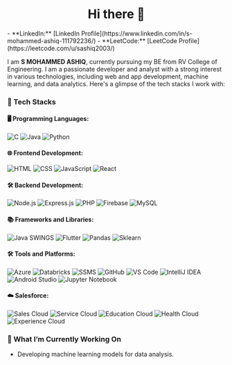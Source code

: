 <h1 align="center">Hi there 👋</h1>
- **LinkedIn:** [LinkedIn Profile](https://www.linkedin.com/in/s-mohammed-ashiq-111792236/)
- **LeetCode:** [LeetCode Profile](https://leetcode.com/u/sashiq2003/)

I am **S MOHAMMED ASHIQ**, currently pursuing my BE from RV College of Engineering. I am a passionate developer and analyst with a strong interest in various technologies, including web and app development, machine learning, and data analytics. Here's a glimpse of the tech stacks I work with:

### 🚀 Tech Stacks

#### 🖥️ Programming Languages:
![C](https://img.shields.io/badge/C-A8B9CC?style=for-the-badge&logo=c&logoColor=white)
![Java](https://img.shields.io/badge/Java-007396?style=for-the-badge&logo=java&logoColor=white)
![Python](https://img.shields.io/badge/Python-3776AB?style=for-the-badge&logo=python&logoColor=white)

#### 🌐 Frontend Development:
![HTML](https://img.shields.io/badge/HTML5-E34F26?style=for-the-badge&logo=html5&logoColor=white)
![CSS](https://img.shields.io/badge/CSS3-1572B6?style=for-the-badge&logo=css3&logoColor=white)
![JavaScript](https://img.shields.io/badge/JavaScript-F7DF1E?style=for-the-badge&logo=javascript&logoColor=black)
![React](https://img.shields.io/badge/React-61DAFB?style=for-the-badge&logo=react&logoColor=black)

#### 🛠️ Backend Development:
![Node.js](https://img.shields.io/badge/Node.js-339933?style=for-the-badge&logo=node-dot-js&logoColor=white)
![Express.js](https://img.shields.io/badge/Express.js-000000?style=for-the-badge&logo=express&logoColor=white)
![PHP](https://img.shields.io/badge/PHP-777BB4?style=for-the-badge&logo=php&logoColor=white)
![Firebase](https://img.shields.io/badge/Firebase-FFCA28?style=for-the-badge&logo=firebase&logoColor=black)
![MySQL](https://img.shields.io/badge/MySQL-4479A1?style=for-the-badge&logo=mysql&logoColor=white)

#### 📚 Frameworks and Libraries:
![Java SWINGS](https://img.shields.io/badge/Java_Swings-007396?style=for-the-badge&logo=java&logoColor=white)
![Flutter](https://img.shields.io/badge/Flutter-02569B?style=for-the-badge&logo=flutter&logoColor=white)
![Pandas](https://img.shields.io/badge/Pandas-150458?style=for-the-badge&logo=pandas&logoColor=white)
![Sklearn](https://img.shields.io/badge/Sklearn-F7931E?style=for-the-badge&logo=scikit-learn&logoColor=white)

#### 🛠️ Tools and Platforms:
![Azure](https://img.shields.io/badge/Microsoft_Azure-0078D4?style=for-the-badge&logo=microsoft-azure&logoColor=white)
![Databricks](https://img.shields.io/badge/Databricks-FF3621?style=for-the-badge&logo=databricks&logoColor=white)
![SSMS](https://img.shields.io/badge/SQL_Server_Management_Studio-CC2927?style=for-the-badge&logo=microsoft-sql-server&logoColor=white)
![GitHub](https://img.shields.io/badge/GitHub-181717?style=for-the-badge&logo=github&logoColor=white)
![VS Code](https://img.shields.io/badge/Visual_Studio_Code-0078D4?style=for-the-badge&logo=visual-studio-code&logoColor=white)
![IntelliJ IDEA](https://img.shields.io/badge/IntelliJ_IDEA-000000?style=for-the-badge&logo=intellij-idea&logoColor=white)
![Android Studio](https://img.shields.io/badge/Android_Studio-3DDC84?style=for-the-badge&logo=android-studio&logoColor=white)
![Jupyter Notebook](https://img.shields.io/badge/Jupyter_Notebook-F37626?style=for-the-badge&logo=jupyter&logoColor=white)

#### ☁️ Salesforce:
![Sales Cloud](https://img.shields.io/badge/Sales_Cloud-00A1E0?style=for-the-badge&logo=salesforce&logoColor=white)
![Service Cloud](https://img.shields.io/badge/Service_Cloud-00A1E0?style=for-the-badge&logo=salesforce&logoColor=white)
![Education Cloud](https://img.shields.io/badge/Education_Cloud-00A1E0?style=for-the-badge&logo=salesforce&logoColor=white)
![Health Cloud](https://img.shields.io/badge/Health_Cloud-00A1E0?style=for-the-badge&logo=salesforce&logoColor=white)
![Experience Cloud](https://img.shields.io/badge/Experience_Cloud-00A1E0?style=for-the-badge&logo=salesforce&logoColor=white)

### 🔭 What I’m Currently Working On
- Developing machine learning models for data analysis.



